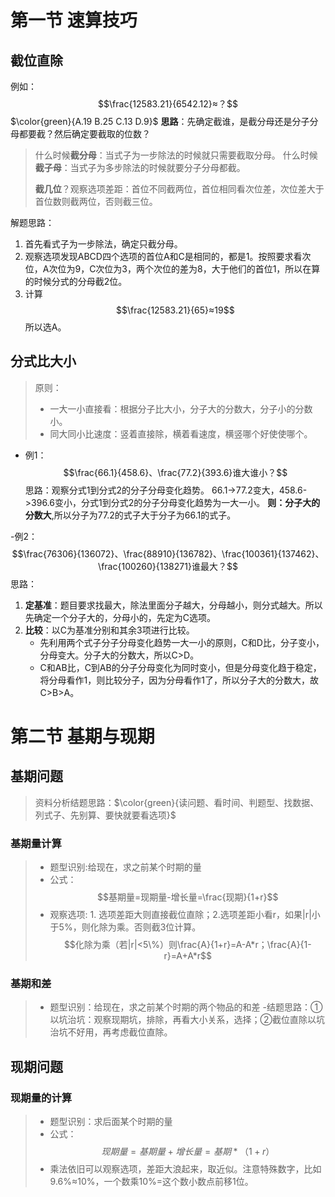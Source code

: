 # 第一节   速算技巧
## 截位直除
例如：$$\frac{12583.21}{6542.12}≈？$$ $\color{green}{A.19    B.25   C.13  D.9}$
**思路**：先确定截谁，是截分母还是分子分母都要截？然后确定要截取的位数？
> 什么时候**截分母**：当式子为一步除法的时候就只需要截取分母。
> 什么时候**截子母**：当式子为多步除法的时候就要分子分母都截。
>
>**截几位**？观察选项差距：首位不同截两位，首位相同看次位差，次位差大于首位数则截两位，否则截三位。

解题思路：
1. 首先看式子为一步除法，确定只截分母。
2. 观察选项发现ABCD四个选项的首位A和C是相同的，都是1。按照要求看次位，A次位为9，C次位为3，两个次位的差为8，大于他们的首位1，所以在算的时候分式的分母截2位。
3. 计算 $$\frac{12583.21}{65}≈19$$所以选A。

## 分式比大小
> 原则：
>- 一大一小直接看：根据分子比大小，分子大的分数大，分子小的分数小。
>- 同大同小比速度：竖着直接除，横着看速度，横竖哪个好使使哪个。
- 例1：$$\frac{66.1}{458.6}、\frac{77.2}{393.6}谁大谁小？$$
思路：观察分式1到分式2的分子分母变化趋势。
66.1->77.2变大，458.6->396.6变小，分式1到分式2的分子分母变化趋势为一大一小。
**则：分子大的分数大**,所以分子为77.2的式子大于分子为66.1的式子。

-例2：$$\frac{76306}{136072}、\frac{88910}{136782}、\frac{100361}{137462}、\frac{100260}{138271}谁最大？$$
思路：
1. **定基准**：题目要求找最大，除法里面分子越大，分母越小，则分式越大。所以先确定一个分子大的，分母小的，先定为C选项。
2. **比较**：以C为基准分别和其余3项进行比较。
   - 先利用两个式子分子分母变化趋势一大一小的原则，C和D比，分子变小，分母变大。分子大的分数大，所以C>D。
   - C和AB比，C到AB的分子分母变化为同时变小，但是分母变化趋于稳定，将分母看作1，则比较分子，因为分母看作1了，所以分子大的分数大，故C>B>A。

# 第二节  基期与现期
## 基期问题
> 资料分析结题思路：$\color{green}{读问题、看时间、判题型、找数据、列式子、先别算、要快就要看选项}$
### 基期量计算
>- 题型识别:给现在，求之前某个时期的量
>- 公式：$$基期量=现期量-增长量=\frac{现期}{1+r}$$
>- 观察选项: 1. 选项差距大则直接截位直除；2.选项差距小看r，如果|r|小于5%，则化除为乘。否则截3位计算。
> $$化除为乘（若|r|<5\%）则\frac{A}{1+r}=A-A*r；\frac{A}{1-r}=A+A*r$$
### 基期和差
>- 题型识别：给现在，求之前某个时期的两个物品的和差
>-结题思路：①以坑治坑：观察现期坑，排除，再看大小关系，选择；②截位直除以坑治坑不好用，再考虑截位直除。

## 现期问题
### 现期量的计算
>- 题型识别：求后面某个时期的量
>- 公式：$$ 现期量=基期量+增长量=基期*（1+r）$$
>- 乘法依旧可以观察选项，差距大浪起来，取近似。注意特殊数字，比如9.6%≈10%，一个数乘10%=这个数小数点前移1位。
